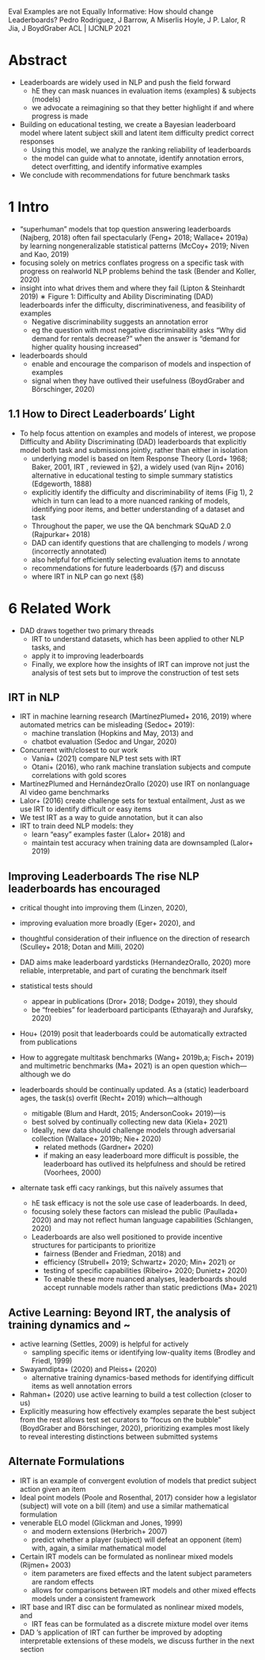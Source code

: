 Eval Examples are not Equally Informative: How should change Leaderboards?
Pedro Rodriguez, J Barrow, A Miserlis Hoyle, J P. Lalor, R Jia, J BoydGraber
ACL | IJCNLP 2021

# Abstract

* Leaderboards are widely used in NLP and push the field forward
  * hE they can mask nuances in evaluation items (examples) & subjects (models)
  * we advocate a reimagining so that they
    better highlight if and where progress is made
* Building on educational testing, we create a Bayesian leaderboard model where
  latent subject skill and latent item difficulty predict correct responses
  * Using this model, we analyze the ranking reliability of leaderboards
  * the model can guide what to annotate, identify annotation errors,
    detect overfitting, and identify informative examples
* We conclude with recommendations for future benchmark tasks

# 1 Intro

* “superhuman” models that top question answering leaderboards (Najberg, 2018)
  often fail spectacularly (Feng+ 2018; Wallace+ 2019a) by learning
  nongeneralizable statistical patterns (McCoy+ 2019; Niven and Kao, 2019)
* focusing solely on metrics conflates progress on a specific task with
  progress on realworld NLP problems behind the task (Bender and Koller, 2020)
* insight into what drives them and where they fail (Lipton & Steinhardt 2019)
∗ Figure 1: Difficulty and Ability Discriminating (DAD) leaderboards infer
  the difficulty, discriminativeness, and feasibility of examples
  * Negative discriminability suggests an annotation error
  * eg the question with most negative discriminability asks
    “Why did demand for rentals decrease?” when
    the answer is “demand for higher quality housing increased”
* leaderboards should
  * enable and encourage the comparison of models and inspection of examples
  * signal when they have outlived their usefulness
    (BoydGraber and Börschinger, 2020)

## 1.1 How to Direct Leaderboards’ Light

* To help focus attention on examples and models of interest, we propose
  Difficulty and Ability Discriminating (DAD) leaderboards that explicitly
  model both task and submissions jointly, rather than either in isolation
  * underlying model is based on
    Item Response Theory (Lord+ 1968; Baker, 2001, IRT , reviewed in §2),
    a widely used (van Rijn+ 2016) alternative in educational testing
    to simple summary statistics (Edgeworth, 1888)
  * explicitly identify the difficulty and discriminability of items (Fig 1), 2
    which in turn can lead to a more nuanced ranking of models,
    identifying poor items, and better understanding of a dataset and task
  * Throughout the paper, we use the QA benchmark SQuAD 2.0 (Rajpurkar+ 2018)
  * DAD can identify questions that are
    challenging to models / wrong (incorrectly annotated)
  * also helpful for efficiently selecting evaluation items to annotate
  * recommendations for future leaderboards (§7) and discuss
  * where IRT in NLP can go next (§8)

# 6 Related Work

* DAD draws together two primary threads
  * IRT to understand datasets, which has been applied to other NLP tasks, and
  * apply it to improving leaderboards
  * Finally, we explore how the insights of IRT can improve not just the
    analysis of test sets but to improve the construction of test sets

## IRT in NLP

* IRT in machine learning research (MartínezPlumed+ 2016, 2019) where
  automated metrics can be misleading (Sedoc+ 2019):
  * machine translation (Hopkins and May, 2013) and
  * chatbot evaluation (Sedoc and Ungar, 2020)
* Concurrent with/closest to our work
  * Vania+ (2021) compare NLP test sets with IRT
  * Otani+ (2016), who rank machine translation subjects and compute
    correlations with gold scores
* MartínezPlumed and HernándezOrallo (2020) use
  IRT on nonlanguage AI video game benchmarks
* Lalor+ (2016) create challenge sets for textual entailment,
  Just as we use IRT to identify difficult or easy items
* We test IRT as a way to guide annotation, but it can also
* IRT to train deed NLP models: they
  * learn “easy” examples faster (Lalor+ 2018) and
  * maintain test accuracy when training data are downsampled (Lalor+ 2019)

## Improving Leaderboards The rise NLP leaderboards has encouraged

* critical thought into improving them (Linzen, 2020),
* improving evaluation more broadly (Eger+ 2020), and
* thoughtful consideration of their influence on the direction of research
  (Sculley+ 2018; Dotan and Milli, 2020)
* DAD aims make leaderboard yardsticks (HernandezOrallo, 2020)
  more reliable, interpretable, and
  part of curating the benchmark itself
* statistical tests should
  * appear in publications (Dror+ 2018; Dodge+ 2019), they should
  * be “freebies” for leaderboard participants (Ethayarajh and Jurafsky, 2020)
* Hou+ (2019) posit that leaderboards could be automatically extracted from
  publications
* How to aggregate
  multitask benchmarks (Wang+ 2019b,a; Fisch+ 2019) and
  multimetric benchmarks (Ma+ 2021) is an open question which—although we do

* leaderboards should be continually updated. As a (static) leaderboard ages,
  the task(s) overfit (Recht+ 2019) which—although
  * mitigable (Blum and Hardt, 2015; AndersonCook+ 2019)—is
  * best solved by continually collecting new data (Kiela+ 2021)
  * Ideally, new data should challenge models through adversarial collection
    (Wallace+ 2019b; Nie+ 2020)
    * related methods (Gardner+ 2020)
    * if making an easy leaderboard more difficult is possible, the leaderboard
      has outlived its helpfulness and should be retired (Voorhees, 2000)
* alternate task effi cacy rankings, but this naïvely assumes that
  * hE task efficacy is not the sole use case of leaderboards. In deed,
  * focusing solely these factors can mislead the public (Paullada+ 2020) and
    may not reflect human language capabilities (Schlangen, 2020)
  * Leaderboards are also well positioned to provide incentive structures for
    participants to prioritize
    * fairness (Bender and Friedman, 2018) and
    * efficiency (Strubell+ 2019; Schwartz+ 2020; Min+ 2021) or
    * testing of specific capabilities (Ribeiro+ 2020; Dunietz+ 2020)
    * To enable these more nuanced analyses, leaderboards should
      accept runnable models rather than static predictions (Ma+ 2021)

## Active Learning: Beyond IRT, the analysis of training dynamics and ~

* active learning (Settles, 2009) is helpful for actively
  * sampling specific items or identifying low-quality items
    (Brodley and Friedl, 1999)
* Swayamdipta+ (2020) and Pleiss+ (2020)
  * alternative training dynamics-based methods
    for identifying difficult items as well annotation errors
* Rahman+ (2020) use active learning to build a test collection (closer to us)
* Explicitly
  measuring how effectively examples separate the best subject from the rest
  allows test set curators to “focus on the bubble”
  (BoydGraber and Börschinger, 2020), prioritizing examples most likely to
  reveal interesting distinctions between submitted systems

## Alternate Formulations

* IRT is an example of convergent evolution of
  models that predict subject action given an item
* Ideal point models (Poole and Rosenthal, 2017) consider
  how a legislator (subject) will vote on a bill (item) and use a
  similar mathematical formulation
* venerable ELO model (Glickman and Jones, 1999)
  * and modern extensions (Herbrich+ 2007)
  * predict whether a player (subject) will defeat an opponent (item) with,
    again, a similar mathematical model
* Certain IRT models can be formulated as nonlinear mixed models (Rijmen+ 2003)
  * item parameters are fixed effects and the
    latent subject parameters are random effects
  * allows for comparisons between IRT models and other mixed effects models
    under a consistent framework
* IRT base and IRT disc can be formulated as nonlinear mixed models, and
  * IRT feas can be formulated as a discrete mixture model over items
* DAD ’s application of IRT can further be improved by adopting interpretable
  extensions of these models, we discuss further in the next section

